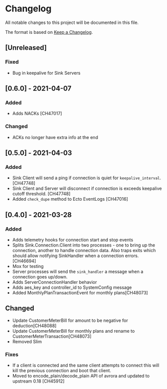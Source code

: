 # Changelog

All notable changes to this project will be documented in this file.

The format is based on [Keep a Changelog](https://keepachangelog.com/en/1.0.0/).

## [Unreleased]
### Fixed
- Bug in keepalive for Sink Servers

## [0.6.0] - 2021-04-07
### Added
- Adds NACKs [CH47017]

### Changed
- ACKs no longer have extra info at the end


## [0.5.0] - 2021-04-03
### Added
- Sink Client will send a ping if connection is quiet for `keepalive_interval`. [CH47748]
- Sink Client and Server will disconnect if connection is exceeds keepalive cutoff threshold. [CH47748]
- Added `check_dupe` method to Ecto EventLogs [CH47016]


## [0.4.0] - 2021-03-28
### Added
- Adds telemetry hooks for connection start and stop events
- Splits Sink.Connection.Client into two processes - one to bring up the connection, another to handle connection data. Also traps exits which should allow notifying SinkHandler when a connection errors. [CH46694]
- Mox for testing
- Server processes will send the `sink_handler` a message when a connection goes up/down.
- Adds ServerConnectionHandler behavior
- Adds aes_key and controller_id to SystemConfig message
- Added MonthlyPlanTransactionEvent for monthly plans[CH48073]

## Changed
- Update CustomerMeterBill for amount to be negative for deduction[CH48088]
- Update CustomerMeterBill for monthly plans and rename to CustomerMeterTransaction[CH48073]
- Removed Slim

### Fixes
- If a client is connected and the same client attempts to connect this will kill the previous connection and boot that client.
- Moved to encode_plain/decode_plain API of avrora and updated to upstream 0.18 [CH45912]

